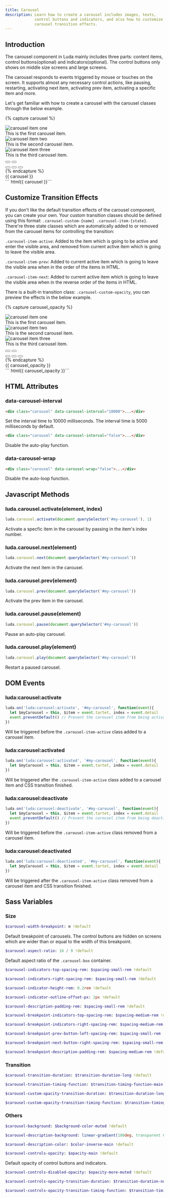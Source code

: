 ```yaml
---
title: Carousel
description: Learn how to create a carousel includes images, texts,
             control buttons and indicators, and also how to customize
             carousel transition effects.
---
```


## Introduction

The carousel component in Luda mainly includes three parts:
content items, control buttons(optional) and indicators(optional).
The control buttons only shows on middle size screens and
large screens.

The carousel responds to events triggered by
mouse or touches on the screen.
It supports almost any necessary control actions,
like pausing, restarting, activating next item, activating prev item,
activating a specific item and more.

Let's get familiar with how to create a carousel with the carousel classes
through the below example.

<!-- markdownlint-disable -->
{% capture carousel %}
<div class="carousel">
  <div class="carousel-box">
    <!-- A carousel item -->
    <div class="carousel-item">
      <!-- An image in the item -->
      <img class="carousel-figure" src="{{ '/assets/img/carousel1.jpg' | relative_url }}" alt="carousel item one">
      <!-- Some description texts in the item -->
      <div class="carousel-description">This is the first carousel item.</div>
    </div>
    <div class="carousel-item">
      <img class="carousel-figure" src="{{ '/assets/img/carousel2.jpg' | relative_url }}" alt="carousel item two">
      <div class="carousel-description">This is the second carousel item.</div>
    </div>
    <div class="carousel-item">
      <img class="carousel-figure" src="{{ '/assets/img/carousel3.jpg' | relative_url }}" alt="carousel item three">
      <div class="carousel-description">This is the third carousel item.</div>
    </div>
    <!-- The control buttons -->
    <button class="carousel-prev btn btn-text-light btn-ico"><i class="ico ico-left"></i></button>
    <button class="carousel-next btn btn-text-light btn-ico"><i class="ico ico-right"></i></button>
    <!-- The indicators -->
    <div class="carousel-indicators btns-x btns-margin">
      <button class="btn btn-small btn-light"></button>
      <button class="btn btn-small btn-light"></button>
      <button class="btn btn-small btn-light"></button>
    </div>
  </div>
</div>
{% endcapture %}
<div class="example">
  {{ carousel }}
</div>
``` html{{ carousel }}```
<!-- markdownlint-enable -->

## Customize Transition Effects

If you don't like the default transition effects of
the carousel component, you can create your own.
Your custom transition classes should be defined using this format:
`.carousel-custom-{name} .carousel-item-{state}`.
There're three state classes which are automatically added to
or removed from the carousel items for controlling the transition:

`.carousel-item-active`:
Added to the item which is going to be active
and enter the visible area,
and removed from current active item
which is going to leave the visible area.

`.carousel-item-prev`:
Added to current active item
which is going to leave the visible area
when in the order of the items in HTML.

`.carousel-item-next`:
Added to current active item
which is going to leave the visible area
when in the reverse order of the items in HTML.

There is a built-in transition class: `.carousel-custom-opacity`,
you can preview the effects in the below example.

<!-- markdownlint-disable -->
{% capture carousel_opacity %}
<div class="carousel carousel-custom-opacity">
  <div class="carousel-box">
    <div class="carousel-item">
      <img class="carousel-figure" src="{{ '/assets/img/carousel1.jpg' | relative_url }}" alt="carousel item one">
      <div class="carousel-description">This is the first carousel item.</div>
    </div>
    <div class="carousel-item">
      <img class="carousel-figure" src="{{ '/assets/img/carousel2.jpg' | relative_url }}" alt="carousel item two">
      <div class="carousel-description">This is the second carousel item.</div>
    </div>
    <div class="carousel-item">
      <img class="carousel-figure" src="{{ '/assets/img/carousel3.jpg' | relative_url }}" alt="carousel item three">
      <div class="carousel-description">This is the third carousel item.</div>
    </div>
    <button class="carousel-prev btn btn-text-light btn-ico"><i class="ico ico-left"></i></button>
    <button class="carousel-next btn btn-text-light btn-ico"><i class="ico ico-right"></i></button>
    <div class="carousel-indicators btns-x btns-margin">
      <button class="btn btn-small btn-light"></button>
      <button class="btn btn-small btn-light"></button>
      <button class="btn btn-small btn-light"></button>
    </div>
  </div>
</div>
{% endcapture %}
<div class="example">
  {{ carousel_opacity }}
</div>
``` html{{ carousel_opacity }}```
<!-- markdownlint-enable -->

## HTML Attributes

### data-carousel-interval

``` html
<div class="carousel" data-carousel-interval="10000">...</div>
```

Set the interval time to 10000 milliseconds.
The interval time is 5000 milliseconds by default.

``` html
<div class="carousel" data-carousel-interval="false">...</div>
```

Disable the auto-play function.

### data-carousel-wrap

``` html
<div class="carousel" data-carousel-wrap="false">...</div>
```

Disable the auto-loop function.

## Javascript Methods

### luda.carousel.activate(element, index)

``` javascript
luda.carousel.activate(document.querySelector('#my-carousel'), 1)
```

Activate a specfic item in the carousel by passing in the item's index number.

### luda.carousel.next(element)

``` javascript
luda.carousel.next(document.querySelector('#my-carousel'))
```

Activate the next item in the carousel.

### luda.carousel.prev(element)

``` javascript
luda.carousel.prev(document.querySelector('#my-carousel'))
```

Activate the prev item in the carousel.

### luda.carousel.pause(element)

``` javascript
luda.carousel.pause(document.querySelector('#my-carousel'))
```

Pause an auto-play carousel.

### luda.carousel.play(element)

``` javascript
luda.carousel.play(document.querySelector('#my-carousel'))
```

Restart a paused carousel.

## DOM Events

### luda:carousel:activate

``` javascript
luda.on('luda:carousel:activate', '#my-carousel', function(event){
  let $myCarousel = this, $item = event.tartet, index = event.detail
  event.preventDefault() // Prevent the carousel item from being activated if necessary.
})
```

Will be triggered before the `.carousel-item-active` class added to a carousel item.

### luda:carousel:activated

``` javascript
luda.on('luda:carousel:activated', '#my-carousel', function(event){
  let $myCarousel = this, $item = event.tartet, index = event.detail
})

```

Will be triggered after the `.carousel-item-active` class added
to a carousel item and CSS transition finished.

### luda:carousel:deactivate

``` javascript
luda.on('luda:carousel:deactivate', '#my-carousel', function(event){
  let $myCarousel = this, $item = event.tartet, index = event.detail
  event.preventDefault() // Prevent the carousel item from being deactivated if necessary.
})
```

Will be triggered before the `.carousel-item-active` class removed from
a carousel item.

### luda:carousel:deactivated

``` javascript
luda.on('luda:carousel:deactivated', '#my-carousel', function(event){
  let $myCarousel = this, $item = event.tartet, index = event.detail
})
```

Will be triggered after the `.carousel-item-active` class removed from
a carousel item and CSS transition finished.

## Sass Variables

### Size

``` sass
$carousel-width-breakpoint: m !default
```

Default breakpoint of carousels.
The control buttons are hidden on screens which are wider than
or equal to the width of this breakpoint.

``` sass
$carousel-aspect-ratio: 16 / 9 !default
```

Default aspect ratio of the `.carousel-box` container.

``` sass
$carousel-indicators-top-spacing-rem: $spacing-small-rem !default
```

``` sass
$carousel-indicators-right-spacing-rem: $spacing-small-rem !default
```

``` sass
$carousel-indicator-height-rem: 0.2rem !default
```

``` sass
$carousel-indicator-outline-offset-px: 2px !default
```

``` sass
$carousel-description-padding-rem: $spacing-small-rem !default
```

``` sass
$carousel-breakpoint-indicators-top-spacing-rem: $spacing-medium-rem !default
```

``` sass
$carousel-breakpoint-indicators-right-spacing-rem: $spacing-medium-rem !default
```

``` sass
$carousel-breakpoint-prev-button-left-spacing-rem: $spacing-small-rem !default
```

``` sass
$carousel-breakpoint-next-button-right-spacing-rem: $spacing-small-rem !default
```

``` sass
$carousel-breakpoint-description-padding-rem: $spacing-medium-rem !default
```

### Transition

``` sass
$carousel-transition-duration: $transition-duration-long !default
```

``` sass
$carousel-transition-timing-function: $transition-timing-function-main !default
```

``` sass
$carousel-custom-opacity-transition-duration: $transition-duration-long !default
```

<!-- markdownlint-disable -->
``` sass
$carousel-custom-opacity-transition-timing-function: $transition-timing-function-main !default
```
<!-- markdownlint-enable -->

### Others

``` sass
$carousel-background: $background-color-muted !default
```

<!-- markdownlint-disable -->
``` sass
$carousel-description-background: linear-gradient(180deg, transparent 0, rgba($background-color-dark, $opacity-most-muted) 2rem) !default
```
<!-- markdownlint-enable -->

``` sass
$carousel-description-color: $color-inverse-main !default
```

``` sass
$carousel-controls-opacity: $opacity-main !default
```

Default opacity of control buttons and indicators.

``` sass
$carousel-controls-disabled-opacity: $opacity-more-muted !default
```

``` sass
$carousel-controls-opacity-transition-duration: $transition-duration-normal !default
```

<!-- markdownlint-disable -->
``` sass
$carousel-controls-opacity-transition-timing-function: $transition-timing-function-main !default
```
<!-- markdownlint-enable -->